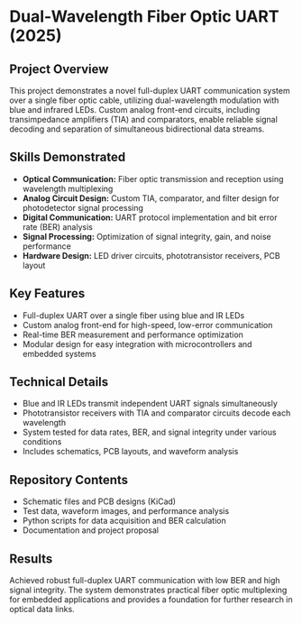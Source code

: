 
# Dual-Wavelength Fiber Optic UART (2025)

## Project Overview
This project demonstrates a novel full-duplex UART communication system over a single fiber optic cable, utilizing dual-wavelength modulation with blue and infrared LEDs. Custom analog front-end circuits, including transimpedance amplifiers (TIA) and comparators, enable reliable signal decoding and separation of simultaneous bidirectional data streams.

## Skills Demonstrated
- **Optical Communication:** Fiber optic transmission and reception using wavelength multiplexing
- **Analog Circuit Design:** Custom TIA, comparator, and filter design for photodetector signal processing
- **Digital Communication:** UART protocol implementation and bit error rate (BER) analysis
- **Signal Processing:** Optimization of signal integrity, gain, and noise performance
- **Hardware Design:** LED driver circuits, phototransistor receivers, PCB layout

## Key Features
- Full-duplex UART over a single fiber using blue and IR LEDs
- Custom analog front-end for high-speed, low-error communication
- Real-time BER measurement and performance optimization
- Modular design for easy integration with microcontrollers and embedded systems

## Technical Details
- Blue and IR LEDs transmit independent UART signals simultaneously
- Phototransistor receivers with TIA and comparator circuits decode each wavelength
- System tested for data rates, BER, and signal integrity under various conditions
- Includes schematics, PCB layouts, and waveform analysis

## Repository Contents
- Schematic files and PCB designs (KiCad)
- Test data, waveform images, and performance analysis
- Python scripts for data acquisition and BER calculation
- Documentation and project proposal

## Results
Achieved robust full-duplex UART communication with low BER and high signal integrity. The system demonstrates practical fiber optic multiplexing for embedded applications and provides a foundation for further research in optical data links.
